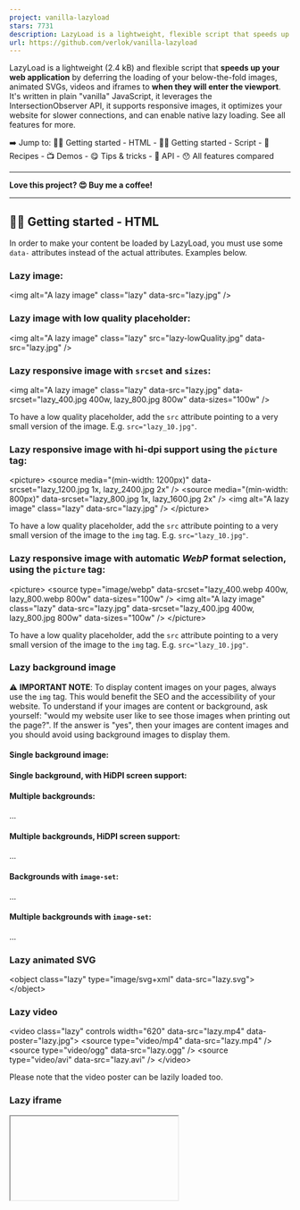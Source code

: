 ```yaml
---
project: vanilla-lazyload
stars: 7731
description: LazyLoad is a lightweight, flexible script that speeds up your website by deferring the loading of your below-the-fold images, backgrounds, videos, iframes and scripts to when they will enter the viewport. Written in plain "vanilla" JavaScript, it leverages IntersectionObserver, supports responsive images and enables native lazy loading.
url: https://github.com/verlok/vanilla-lazyload
---
```


LazyLoad is a lightweight (2.4 kB) and flexible script that **speeds up your web application** by deferring the loading of your below-the-fold images, animated SVGs, videos and iframes to **when they will enter the viewport**. It's written in plain "vanilla" JavaScript, it leverages the IntersectionObserver API, it supports responsive images, it optimizes your website for slower connections, and can enable native lazy loading. See all features for more.

➡️ Jump to: 👨‍💻 Getting started - HTML - 👩‍💻 Getting started - Script - 🥧 Recipes - 📺 Demos - 😋 Tips & tricks - 🔌 API - 😯 All features compared

* * *

**Love this project? 😍 Buy me a coffee!**

* * *

👨‍💻 Getting started - HTML
----------------------------

In order to make your content be loaded by LazyLoad, you must use some `data-` attributes instead of the actual attributes. Examples below.

### Lazy image:

<img alt\="A lazy image" class\="lazy" data-src\="lazy.jpg" />

### Lazy image with low quality placeholder:

<img alt\="A lazy image" class\="lazy" src\="lazy-lowQuality.jpg" data-src\="lazy.jpg" />

### Lazy responsive image with `srcset` and `sizes`:

<img
  alt\="A lazy image"
  class\="lazy"
  data-src\="lazy.jpg"
  data-srcset\="lazy\_400.jpg 400w, 
    lazy\_800.jpg 800w"
  data-sizes\="100w"
/>

To have a low quality placeholder, add the `src` attribute pointing to a very small version of the image. E.g. `src="lazy_10.jpg"`.

### Lazy responsive image with hi-dpi support using the `picture` tag:

<picture\>
  <source media\="(min-width: 1200px)" data-srcset\="lazy\_1200.jpg 1x, lazy\_2400.jpg 2x" />
  <source media\="(min-width: 800px)" data-srcset\="lazy\_800.jpg 1x, lazy\_1600.jpg 2x" />
  <img alt\="A lazy image" class\="lazy" data-src\="lazy.jpg" />
</picture\>

To have a low quality placeholder, add the `src` attribute pointing to a very small version of the image to the `img` tag. E.g. `src="lazy_10.jpg"`.

### Lazy responsive image with automatic _WebP_ format selection, using the `picture` tag:

<picture\>
  <source
    type\="image/webp"
    data-srcset\="lazy\_400.webp 400w, 
      lazy\_800.webp 800w"
    data-sizes\="100w"
  />
  <img
    alt\="A lazy image"
    class\="lazy"
    data-src\="lazy.jpg"
    data-srcset\="lazy\_400.jpg 400w, 
      lazy\_800.jpg 800w"
    data-sizes\="100w"
  />
</picture\>

To have a low quality placeholder, add the `src` attribute pointing to a very small version of the image to the `img` tag. E.g. `src="lazy_10.jpg"`.

### Lazy background image

⚠ **IMPORTANT NOTE**: To display content images on your pages, always use the `img` tag. This would benefit the SEO and the accessibility of your website. To understand if your images are content or background, ask yourself: "would my website user like to see those images when printing out the page?". If the answer is "yes", then your images are content images and you should avoid using background images to display them.

#### Single background image:

<div class\="lazy" data-bg\="lazy.jpg"\></div\>

#### Single background, with HiDPI screen support:

<div class\="lazy" data-bg\="lazy.jpg" data-bg-hidpi\="lazy@2x.jpg"\></div\>

#### Multiple backgrounds:

<div
  class\="lazy"
  data-bg-multi\="url(lazy-head.jpg), 
    url(lazy-body.jpg), 
    linear-gradient(#fff, #ccc)"
\>
  ...
</div\>

#### Multiple backgrounds, HiDPI screen support:

<div
  class\="lazy"
  data-bg-multi\="url(lazy-head.jpg),
    url(lazy-body.jpg),
    linear-gradient(#fff, #ccc)"
  data-bg-multi-hidpi\="url(lazy-head@2x.jpg),
    url(lazy-body@2x.jpg),
    linear-gradient(#fff, #ccc)"
\>
  ...
</div\>

#### Backgrounds with `image-set`:

<div class\="lazy" data-bg-set\="url('lazy@1x.jpg') 1x, url('lazy@2x.jpg') 2x"\>...</div\>

#### Multiple backgrounds with `image-set`:

<div
  class\="lazy"
  data-bg-set\="
    url('lazy-head@1x.jpg') 1x, url('lazy-head@2x.jpg') 2x | 
    url('lazy-body@1x.jpg') 1x, url('lazy-body@2x.jpg') 2x
  "
\>
  ...
</div\>

### Lazy animated SVG

<object class\="lazy" type\="image/svg+xml" data-src\="lazy.svg"\></object\>

### Lazy video

<video class\="lazy" controls width\="620" data-src\="lazy.mp4" data-poster\="lazy.jpg"\>
  <source type\="video/mp4" data-src\="lazy.mp4" />
  <source type\="video/ogg" data-src\="lazy.ogg" />
  <source type\="video/avi" data-src\="lazy.avi" />
</video\>

Please note that the video poster can be lazily loaded too.

### Lazy iframe

<iframe class\="lazy" data-src\="lazyFrame.html"\></iframe\>

* * *

**Love this project? 😍 Buy me a coffee!**

* * *

👩‍💻 Getting started - Script
------------------------------

The latest, recommended version of LazyLoad is **19.1.3**. Note that if you need to support Internet Explorer 11, you need to use version 17.9.0 or below.

Quickly understand how to upgrade from a previous version reading the practical upgrade guide.

### The simple, easiest way

The easiest way to use LazyLoad is to include the script from a CDN.

<script src\="https://cdn.jsdelivr.net/npm/vanilla-lazyload@19.1.3/dist/lazyload.min.js"\></script\>

OR, if you prefer to import it as an ES module:

<script type\="module"\>
  import LazyLoad from "https://cdn.jsdelivr.net/npm/vanilla-lazyload@19.0.3/+esm";
</script\>

Then, in your javascript code:

var lazyLoadInstance \= new LazyLoad({
  // Your custom settings go here
});

To be sure that DOM for your lazy content is ready when you instantiate LazyLoad, **place the script tag right before the closing `</body>` tag**.

If more DOM arrives later, e.g. via an AJAX call, you'll need to call `lazyLoadInstance.update();` to make LazyLoad check the DOM again.

lazyLoadInstance.update();

### Using an `async` script

If you prefer, it's possible to include LazyLoad's script using `async` script and initialize it as soon as it's loaded.

To do so, **you must define the options before including the script**. You can pass:

-   `{}` an object to get a single instance of LazyLoad
-   `[{}, {}]` an array of objects to get multiple instances of LazyLoad, each one with different options.

<script\>
  // Set the options globally
  // to make LazyLoad self-initialize
  window.lazyLoadOptions \= {
    // Your custom settings go here
  };
</script\>

Then include the script.

<script
  async
  src\="https://cdn.jsdelivr.net/npm/vanilla-lazyload@19.1.3/dist/lazyload.min.js"
\></script\>

**Possibly place the script tag right before the closing `</body>` tag**. If you can't do that, LazyLoad could be executed before the browser has loaded all the DOM, and you'll need to call its `update()` method to make it check the DOM again.

### Using an `async` script + getting the instance reference

Same as above, but you must put the `addEventListener` code shown below before including the `async` script.

<script\>
  // Set the options globally
  // to make LazyLoad self-initialize
  window.lazyLoadOptions \= {
    // Your custom settings go here
  };
  // Listen to the initialization event
  // and get the instance of LazyLoad
  window.addEventListener(
    "LazyLoad::Initialized",
    function (event) {
      window.lazyLoadInstance \= event.detail.instance;
    },
    false
  );
</script\>

Then include the script.

<script
  async
  src\="https://cdn.jsdelivr.net/npm/vanilla-lazyload@19.1.3/dist/lazyload.min.js"
\></script\>

Now you'll be able to call its methods, like:

lazyLoadInstance.update();

DEMO - SOURCE ← for a single LazyLoad instance

DEMO - SOURCE ← for multiple LazyLoad instances

### Local install

If you prefer to install LazyLoad locally in your project, you can!

#### Using npm

```
npm install vanilla-lazyload
```

#### Using bower

```
bower install vanilla-lazyload
```

#### Manual download

Download one the latest releases. The files you need are inside the `dist` folder. If you don't know which one to pick, use `lazyload.min.js`, or read about bundles.

### Local usage

Should you install LazyLoad locally, you can import it as ES module like the following:

import LazyLoad from "vanilla-lazyload";

It's also possible (but unadvised) to use the `require` commonJS syntax.

More information about bundling LazyLoad with WebPack are available on this specific repo.

### Usage with React

Take a look at this example of usage of React with LazyLoad on Sandbox.

This implementation takes the same props that you would normally pass to the `img` tag, but it renders a lazy image. Feel free to fork and improve it!

### Bundles

Inside the `dist` folder you will find different bundles.

Filename

Module Type

Advantages

`lazyload.min.js`

UMD (Universal Module Definition)

Works pretty much everywhere, even in common-js contexts

`lazyload.iife.min.js`

IIFE (Immediately Invoked Function Expression)

Works as in-page `<script src="...">`, ~0.5kb smaller than UMD version

`esm/lazyload.js`

ES Module

Exports `LazyLoad` so you can import it in your project both using `<script type="module" src="...">` and a bundler like WebPack or Rollup

* * *

**Love this project? 😍 Buy me a coffee!**

* * *

🥧 Recipes
----------

This is the section where you can find _ready to copy & paste_ code for your convenience.

### Hide alt text and empty image

> 💡 **Use case**: when your lazily loaded images show their `alt` text and the empty image icon before loading.

CSS

img:not(\[src\]):not(\[srcset\]) {
  visibility: hidden;
}

Just that, really.

### Image errors handling

> 💡 **Use case**: when you want to prevent showing unexisting/broken images on your website.

Javascript

var myLazyLoad \= new LazyLoad({
  // Other options here...
  callback\_error: (img) \=> {
    // Use the following line only if your images have the \`srcset\` attribute
    img.setAttribute("srcset", "fallback\_image@1x.jpg 1x, fallback\_image@2x.jpg 2x");
    img.setAttribute("src", "fallback\_image@1x.jpg");
  }
});

NOTE: if the error was generated by a network down (navigator if temporarily offline), vanilla-lazyload will try and load the images again when the network becomes available again.

EXAMPLE - API

### Dynamic content

> 💡 **Use case**: when you want to lazily load images, but the number of images change in the scrolling area changes, maybe because they are added asynchronously.

Javascript

var myLazyLoad \= new LazyLoad();
// After your content has changed...
myLazyLoad.update();

DEMO - SOURCE - API

### Mixed native and JS-based lazy loading

> 💡 **Use case**: you want to use the `use_native` option to delegate the loading of images, iframes and videos to the browsers engine where supported, but you also want to lazily load background images.

HTML

<img class\="lazy" alt\="A lazy image" data-src\="lazy.jpg" />
<iframe class\="lazy" data-src\="lazyFrame.html"\></iframe\>
<video class\="lazy" controls data-src\="lazy.mp4" data-poster\="lazy.jpg"\>...</video\>
<object class\="lazy" type\="image/svg+xml" data-src\="lazy.svg"\></object\>
<div class\="lazy" data-bg\="lazy.jpg"\></div\>

Javascript

// Instance using native lazy loading
const lazyContent \= new LazyLoad({
  use\_native: true // <-- there you go
});

// Instance without native lazy loading
const lazyBackground \= new LazyLoad({
  // DON'T PASS use\_native: true HERE
});

DEMO - SOURCE - API

### Scrolling panel(s)

> 💡 **Use case**: when your scrolling container is not the main browser window, but a scrolling container.

HTML

<div class\="scrollingPanel"\>
  <!-- Set of images -->
</div\>

Javascript

var myLazyLoad \= new LazyLoad({
  container: document.querySelector(".scrollingPanel")
});

DEMO - SOURCE - API

If you have _multiple_ scrolling panels, you can use the following markup and code.

HTML

<div id\="scrollingPanel1" class\="scrollingPanel"\>
  <!-- Set of images -->
</div\>
<div id\="scrollingPanel2" class\="scrollingPanel"\>
  <!-- Set of images -->
</div\>

Javascript

var myLazyLoad1 \= new LazyLoad({
  container: document.getElementById("scrollingPanel1")
});
var myLazyLoad2 \= new LazyLoad({
  container: document.getElementById("scrollingPanel2")
});

DEMO - SOURCE - API

### Lazy functions

> 💡 **Use case**: when you want to execute arbitrary scripts or functions when given elements enter the viewport

HTML

<div class\="lazy" data-lazy-function\="foo"\>...</div\>
<div class\="lazy" data-lazy-function\="bar"\>...</div\>
<div class\="lazy" data-lazy-function\="buzz"\>...</div\>
<div class\="lazy" data-lazy-function\="booya"\>...</div\>

JS

// It's a best practice to scope the function names inside a namespace like \`lazyFunctions\`.
window.lazyFunctions \= {
  foo: function (element) {
    element.style.color \= "red";
    console.log("foo");
  },
  bar: function (element) {
    element.remove(element);
    console.log("bar");
  },
  buzz: function (element) {
    var span \= document.createElement("span");
    span.innerText \= " - buzz!";
    element.appendChild(span);
    console.log("buzz");
  },
  booya: function (element) {
    element.classList.add("boo");
    console.log("booya");
  }
};

function executeLazyFunction(element) {
  var lazyFunctionName \= element.getAttribute("data-lazy-function");
  var lazyFunction \= window.lazyFunctions\[lazyFunctionName\];
  if (!lazyFunction) return;
  lazyFunction(element);
}

var ll \= new LazyLoad({
  unobserve\_entered: true, // <- Avoid executing the function multiple times
  callback\_enter: executeLazyFunction // Assigning the function defined above
});

Use `unobserve_entered` to avoid executing the function multiple times.

That's it. Whenever an element with the `data-lazy-function` attribute enters the viewport, LazyLoad calls the `executeLazyScript` function, which gets the function name from the `data-lazy-function` attribute itself and executes it.

DEMO - SOURCE - API

### Lazy initialization of multiple LazyLoad instances

> 💡 **Use case**: when you have a lot of horizontally scrolling containers and you want to instantiate a LazyLoad instance on them, but only when they entered the viewport.

HTML

<div class\="horizContainer"\>
  <img
    src\=""
    alt\="Row 01, col 01"
    data-src\="https://placeholdit.imgix.net/~text?txtsize=19&amp;txt=row\_01\_col\_01&amp;w=200&amp;h=200"
  />
  <img
    src\=""
    alt\="Row 01, col 02"
    data-src\="https://placeholdit.imgix.net/~text?txtsize=19&amp;txt=row\_01\_col\_02&amp;w=200&amp;h=200"
  />
  <!-- ... -->
</div\>
<div class\="horizContainer"\>
  <img
    src\=""
    alt\="Row 02, col 01"
    data-src\="https://placeholdit.imgix.net/~text?txtsize=19&amp;txt=row\_02\_col\_01&amp;w=200&amp;h=200"
  />
  <img
    src\=""
    alt\="Row 02, col 02"
    data-src\="https://placeholdit.imgix.net/~text?txtsize=19&amp;txt=row\_02\_col\_02&amp;w=200&amp;h=200"
  />
  <!-- ... -->
</div\>

Javascript

var lazyLoadInstances \= \[\];

var initOneLazyLoad \= function (horizContainerElement) {
  // When the .horizContainer element enters the viewport,
  // instantiate a new LazyLoad on the horizContainerElement
  var oneLL \= new LazyLoad({
    container: horizContainerElement
  });
  // Optionally push it in the lazyLoadInstances
  // array to keep track of the instances
  lazyLoadInstances.push(oneLL);
};

// The "lazyLazy" instance of lazyload is used to check
// when the .horizContainer divs enter the viewport
var lazyLazy \= new LazyLoad({
  elements\_selector: ".horizContainer",
  callback\_enter: initOneLazyLoad,
  unobserve\_entered: true // Stop observing .horizContainer(s) after they entered
});

That's it. Whenever a `.horizContainer` element enters the viewport, LazyLoad calls the `initOneLazyLoad` function, which creates a new instance of LazyLoad on the `.horizContainer` element.

DEMO - SOURCE - API

* * *

**Love this project? 😍 Buy me a coffee!**

* * *

📺 Demos
--------

Didn't find the recipe that exactly matches your case? We have demos!

The demos folder contains 30+ use cases of vanilla-lazyload. You might find there what you're looking for.

Type

Title

Code

Demo

Content

Simple lazy loaded images, not using any placeholder

Code

Live

Content

Lazy images that use an inline SVG as a placeholder

Code

Live

Content

Lazy images that use an external SVG file as a placeholder

Code

Live

Content

Lazy responsive images with `srcset`

Code

Live

Content

Lazy responsive images with the `<picture>` tag and the `media` attribute (art direction)

Code

Live

Content

Lazy responsive images with `srcset` and `sizes` (using `data-sizes`)

Code

Live

Content

Lazy responsive images with `srcset` and `sizes` (using plain `sizes`)

Code

Live

Content

Lazy video with multiple `<source>` tags, different preload options, NO autoplay

Code

Live

Content

Lazy video with multiple `<source>` tags, different preload options, WITH autoplay

Code

Live

Content

Lazy loading background images

Code

Live

Content

Lazy loading multiple background images

Code

Live

Content

Lazy loading background images with `image-set()`

Code

Live

Content

Lazy loading iframes

Code

Live

Content

Lazy loading animated SVGs and PDF files

Code

Live

Content

Lazy WebP images with the `<picture>` tag and the `type` attribute for WebP

Code

Live

Loading

Asynchronous loading LazyLoad with `<script async>`

Code

Live

Loading

Asynchronous loading multiple LazyLoad instances with `<script async>`

Code

Live

Error

Test error loading behaviour when `restore_on_error` is `false`

Code

Live

Error

Test error loading behaviour when `restore_on_error` is `true`

Code

Live

Technique

Fade in images as they load

Code

Live

Technique

Lazy load images in CSS-only horizontal sliders (Netflix style)

Code

Live

Technique

Lazily create Swiper instances and lazily load Swiper images

Code

Live

Technique

Lazily execute functions as specific elements enter the viewport

Code

Live

Technique

How to manage the print of a page with lazy images

Code

Live

Technique

A popup layer containing lazy images in a scrolling container

Code

Live

Settings

Multiple scrolling containers

Code

Live

Settings

Single scrolling container

Code

Live

Methods

How to `restore()` DOM to its original state, and/or `destroy()` LazyLoad

Code

Live

Methods

Adding dynamic content, then `update()` LazyLoad

Code

Live

Methods

Adding dynamic content, then `update()` LazyLoad passing a NodeSet of elements

Code

Live

Methods

Load punctual images using the `load()` method

Code

Live

Methods

Load all images at once using `loadAll()`

Code

Live

Test

Test for multiple thresholds

Code

Live

Test

Test behaviour with hidden images

Code

Live

Test

Test performance, lazy loading of hundreds of images

Code

Live

Native

Test the native lazy loading of images _WITHOUT_ any line of javascript, not even this script

Code

Live

Native

Test the native lazy loading of images _conditionally_ using the `use_native` option (see API)

Code

Live

* * *

**Love this project? 😍 Buy me a coffee!**

* * *

😋 Tips & tricks
----------------

### Minimize CLS by occupy space beforehand

It's very important to make sure that your lazy images occupy some space even **before they are loaded**, otherwise the `img` elements will be shrinked to zero-height, causing your layout to shift and making lazyload inefficient.

The best way to do that is to set both `width` and `height` attributes to `img` and `video` elements and, if you choose not to use a placeholder image, apply the `display: block` CSS rule to every image.

You can find more details and demos in my article aspect-ratio: A modern way to reserve space for images and async content in responsive design.

* * *

**Love this project? 😍 Buy me a coffee!**

* * *

🔌 API
------

### Constructor arguments

The `new LazyLoad()` instruction you execute on your page can take two parameters:

Parameter

What to pass

Required

Default value

Type

Options

The option object for this instance of LazyLoad

No

`{}`

Plain Object

Nodeset

A NodeSet of elements to execute LazyLoad on

No

`null`

NodeSet

The most common usage of LazyLoad constructor is to pass only the options object (see "options" in the next section). For example:

var aLazyLoad \= new LazyLoad({
  /\* options here \*/
});

In the unusual cases when you can't select the elements using `elements_selector`, you could pass the elements set as a second parameter. It can be either a NodeSet or an array of DOM elements.

var elementsToLazyLoad \= getElementSetFromSomewhere();
var aLazyLoad \= new LazyLoad(
  {
    /\* options here \*/
  },
  elementsToLazyLoad
);

### Options

For every instance of _LazyLoad_ you can pass in some options, to alter its default behaviour. Here's the list of the options.

Name

Meaning

Default value

Example value

`container`

The scrolling container of the elements in the `elements_selector` option.

`document`

`document.querySelector('.scrollPanel')`

`elements_selector`

The CSS selector of the elements to load lazily, which will be selected as descendants of the `container` object.

`".lazy"`

`".lazyload"`

`threshold`

A number of pixels representing the outer distance off the scrolling area from which to start loading the elements.

`300`

`0`

`thresholds`

Similar to `threshold`, but accepting multiple values and both `px` and `%` units. It maps directly to the `rootMargin` property of IntersectionObserver (read more), so it must be a string with a syntax similar to the CSS `margin` property. You can use it when you need to have different thresholds for the scrolling area. It overrides `threshold` when passed.

`null`

`"500px 10%"`

`data_src`

The name of the data attribute containing the element URL to load, excluding the `"data-"` part. E.g. if your data attribute is named `"data-src"`, just pass `"src"`

`"src"`

`"lazy-src"`

`data_srcset`

The name of the data attribute containing the image URL set to load, in either `img` and `source` tags, excluding the `"data-"` part. E.g. if your data attribute is named `"data-srcset"`, just pass `"srcset"`

`"srcset"`

`"lazy-srcset"`

`data_sizes`

The name of the data attribute containing the sizes attribute to use, excluding the `"data-"` part. E.g. if your data attribute is named `"data-sizes"`, just pass `"sizes"`

`"sizes"`

`"lazy-sizes"`

`data_bg`

The name of the data attribute containing the URL of `background-image` to load lazily, excluding the `"data-"` part. E.g. if your data attribute is named `"data-bg"`, just pass `"bg"`. The attribute value must be a valid value for `background-image`, including the `url()` part of the CSS instruction.

`"bg"`

`"lazy-bg"`

`data_bg_hidpi`

The name of the data attribute containing the URL of `background-image` to load lazily on HiDPI screens, excluding the `"data-"` part. E.g. if your data attribute is named `"data-bg-hidpi"`, just pass `"bg-hidpi"`. The attribute value must be a valid value for `background-image`, including the `url()` part of the CSS instruction.

`"bg-hidpi"`

`"lazy-bg-hidpi"`

`data_bg_multi`

The name of the data attribute containing the value of multiple `background-image` to load lazily, excluding the `"data-"` part. E.g. if your data attribute is named `"data-bg-multi"`, just pass `"bg-multi"`. The attribute value must be a valid value for `background-image`, including the `url()` part of the CSS instruction.

`"bg-multi"`

`"lazy-bg-multi"`

`data_bg_multi_hidpi`

The name of the data attribute containing the value of multiple `background-image` to load lazily on HiDPI screens, excluding the `"data-"` part. E.g. if your data attribute is named `"data-bg-multi-hidpi"`, just pass `"bg-multi-hidpi"`. The attribute value must be a valid value for `background-image`, including the `url()` part of the CSS instruction.

`"bg-multi-hidpi"`

`"lazy-bg-multi-hidpi"`

`data_bg_set`

The name of the data attribute containing the value of the background to be applied with image-set, excluding the `"data-"` part. E.g. if your data attribute is named `"data-bg-set"`, just pass `"bg-set"`. The attribute value must be what goes inside the `image-set` CSS function. You can separate values with a pipe (`|`) character to have multiple backgrounds.

`"bg-set"`

`"lazy-bg-set"`

`data_poster`

The name of the data attribute containing the value of `poster` to load lazily, excluding the `"data-"` part. E.g. if your data attribute is named `"data-poster"`, just pass `"poster"`.

`"poster"`

`"lazy-poster"`

`class_applied`

The class applied to the multiple background elements after the multiple background was applied

`"applied"`

`"lazy-applied"`

`class_loading`

The class applied to the elements while the loading is in progress.

`"loading"`

`"lazy-loading"`

`class_loaded`

The class applied to the elements when the loading is complete.

`"loaded"`

`"lazy-loaded"`

`class_error`

The class applied to the elements when the element causes an error.

`"error"`

`"lazy-error"`

`class_entered`

The class applied to the elements after they entered the viewport.

`"entered"`

`"lazy-entered"`

`class_exited`

The class applied to the elements after they exited the viewport. This class is removed if an element enters the viewport again. The `unobserve_entered` option can affect the appliance of this class, e.g. when loading images that complete loading before exiting.

`"exited"`

`"lazy-exited"`

`cancel_on_exit`

A boolean that defines whether or not to cancel the download of the images that exit the viewport while they are still loading, eventually restoring the original attributes. It applies only to images so to the `img` (and `picture`) tags, so it doesn't apply to background images, `iframe`s, `object`s nor `video`s.

`true`

`false`

`unobserve_entered`

A boolean that defines whether or not to automatically unobserve elements once they entered the viewport

`false`

`true`

`unobserve_completed`

A boolean that defines whether or not to automatically unobserve elements once they've loaded or throwed an error

`true`

`false`

`callback_enter`

A callback function which is called whenever an element enters the viewport. Arguments: DOM element, intersection observer entry, lazyload instance.

`null`

`(el)=>{console.log("Entered", el)}`

`callback_exit`

A callback function which is called whenever an element exits the viewport. Arguments: DOM element, intersection observer entry, lazyload instance.

`null`

`(el)=>{console.log("Exited", el)}`

`callback_loading`

A callback function which is called whenever an element starts loading. Arguments: DOM element, lazyload instance.

`null`

`(el)=>{console.log("Loading", el)}`

`callback_cancel`

A callback function which is called whenever an element loading is canceled while loading, as for `cancel_on_exit: true`.

`null`

`(el)=>{console.log("Cancelled", el)}`

`callback_loaded`

A callback function which is called whenever an element finishes loading. Note that, in version older than 11.0.0, this option went under the name `callback_load`. Arguments: DOM element, lazyload instance.

`null`

`(el)=>{console.log("Loaded", el)}`

`callback_error`

A callback function which is called whenever an element triggers an error. Arguments: DOM element, lazyload instance.

`null`

`(el)=>{console.log("Error", el)}`

`callback_applied`

A callback function which is called whenever a multiple background element starts loading. Arguments: DOM element, lazyload instance.

`null`

`(el)=>{console.log("Applied", el)}`

`callback_finish`

A callback function which is called when there are no more elements to load _and_ all elements have been downloaded. Arguments: lazyload instance.

`null`

`()=>{console.log("Finish")}`

`use_native`

This boolean sets whether or not to use native lazy loading to do hybrid lazy loading. On browsers that support it, LazyLoad will set the `loading="lazy"` attribute on images, iframes and videos, and delegate their loading to the browser.

`false`

`true`

`restore_on_error`

Tells LazyLoad if to restore the original values of `src`, `srcset` and `sizes` when a loading error occurs.

`false`

`true`

### Methods

**Instance methods**

You can call the following methods on any instance of LazyLoad.

Method name

Effect

Use case

`update()`

Make LazyLoad to re-check the DOM for `elements_selector` elements inside its `container`.

Update LazyLoad after you added or removed DOM elements to the page.

`loadAll()`

Loads all the lazy elements right away _and_ stop observing them, no matter if they are inside or outside the viewport, no matter if they are hidden or visible.

To load all the remaining elements in advance

`restoreAll()`

Restores DOM to its original state. Note that it doesn't destroy LazyLoad, so you probably want to use it along with `destroy()`.

Reset the DOM before a soft page navigation (SPA) occures, e.g. using TurboLinks.

`destroy()`

Destroys the instance, unsetting instance variables and removing listeners.

Free up some memory. Especially useful for Single Page Applications.

**Static methods**

You can call the following static methods on the LazyLoad class itself (e.g. `LazyLoad.load(element, settings)`).

Method name

Effect

Use case

`load(element, settings)`

Immediately loads the lazy `element`. You can pass your custom options in the `settings` parameter. Note that the `elements_selector` option has no effect, since you are passing the element as a parameter. Also note that this method has effect only once on a specific `element`.

To load an `element` at mouseover or at any other event different than "entering the viewport"

`resetStatus(element)`

Resets the internal status of the given `element`.

To tell LazyLoad to consider this `element` again, for example: if you changed the `data-src` attribute after the previous `data-src` was loaded, call this method, then call `update()` on the LazyLoad instance.

### Properties

You can use the following properties on any instance of LazyLoad.

Property name

Value

`loadingCount`

The number of elements that are currently downloading from the network (limitedly to the ones managed by the instance of LazyLoad). This is particularly useful to understand whether or not is safe to destroy this instance of LazyLoad.

`toLoadCount`

The number of elements that haven't been lazyloaded yet (limitedly to the ones managed by the instance of LazyLoad)

* * *

**Love this project? 😍 Buy me a coffee!**

* * *

😯 All features, compared
-------------------------

A list of all vanilla-lazyload features, compared with other popular lazy loading libraries.

### vanilla-lazyload VS lazysizes

It

vanilla-lazyload

lazysizes

Is lightweight

✔ (2.8 kB)

✔ (3.4 kB)

Is extendable

✔ (API)

✔ (plugins)

Is SEO friendly

✔

✔

Optimized for INP (uses `IntersectionObserver` instead of \[these\]https://gist.github.com/paulirish/5d52fb081b3570c81e3a)

✔

Optimizes performance by cancelling downloads of images that already exited the viewport

✔

Retries loading after network connection went off and on again

✔

Supports conditional usage of native lazyloading

✔

Works with your DOM, your own classes and data-attributes

✔

Can lazyload responsive images

✔

✔

...and automatically calculate the value of the `sizes` attribute

✔

Can lazyload iframes

✔

✔

Can lazyload animated SVGs

✔

Can lazyload videos

✔

Can lazyload background images

✔

Can lazily execute code, when given elements enter the viewport

✔

Can restore DOM to its original state

✔

Weights source: bundlephobia. Find others table rows explanation below.

#### Is extendable

Both scripts are extendable, check out the API.

#### Is SEO friendly

Both scripts **don't hide images/assets from search engines**. No matter what markup pattern you use. Search engines don't scroll/interact with your website. These scripts detects whether or not the user agent is capable to scroll. If not, they reveal all images instantly.

#### Optimizes performance by cancelling downloads of images that already exited the viewport

If your mobile users are on slow connections and scrolls down fast, vanilla-lazyload cancels the download of images that are still loading but already exited the viewport.

#### Retries loading after network connection went off and on

If your mobile users are on flaky connections and go offline and back online, vanilla-lazyload retries downloading the images that errored.

#### Supports conditional usage of native lazyloading

If your users are on a browser supporting native lazyloading and you want to use it, just set the `use_native` option to `true`.

#### Works with your DOM, your own classes and data-attributes

Both scripts work by default with the `data-src` attribute and the `lazy` class in your DOM, but on LazyLoad you can change it, e.g. using `data-origin` to migrate from other lazy loading script.

#### Can lazyload responsive images

Both scripts can lazyload images and responsive images by all kinds, e.g. `<img src="..." srcset="..." sizes="...">` and `<picture><source media="..." srcset="" ...><img ...></picture>`.

#### ...and automatically calculate the value of the `sizes` attribute

lazysizes is it can derive the value of the `sizes` attribute from your CSS by using Javascript. vanilla-lazyload doesn't have this feature because of performance optimization reasons (the `sizes` attribute is useful to eagerly load responsive images when it's expressed in the markup, not when it's set by javascript).

#### Can lazyload iframes

Both scripts can lazyload the `iframe` tag.

#### Can lazyload animated SVGs

Only vanilla-lazyload can load animated SVGs via the `object` tag.

#### Can lazyload videos

Only vanilla-lazyload can lazyload the `video` tag, even with multiple `source`s.

#### Can lazyload background images

Only vanilla-lazyload can lazyload background images. And also multiple background images. And supporting HiDPI such as Retina and Super Retina display.

#### Can lazily execute code, when given elements enter the viewport

Check out the lazy functions section and learn how to execute code only when given elements enter the viewport.

#### Can restore DOM to its original state

Using the `restoreAll()` method, you can make LazyLoad restore all DOM manipulated from LazyLoad to how it was when the page was loaded the first time.

* * *

**Love this project? 😍 Buy me a coffee!**

* * *

Tested on real browsers
-----------------------

This script is tested in every browser before every release using BrowserStack live, thanks to the BrowserStack Open Source initiative.

